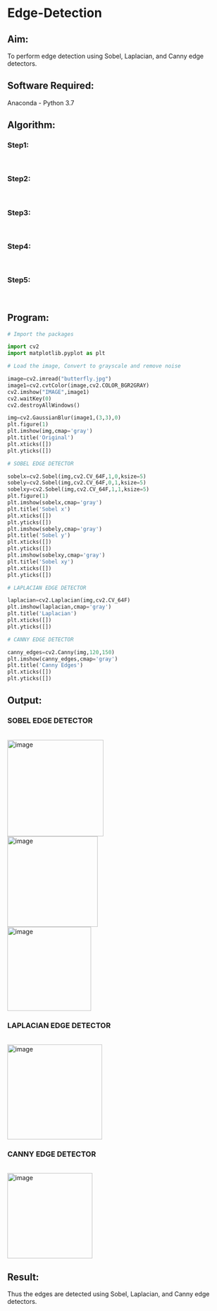 # Edge-Detection
## Aim:
To perform edge detection using Sobel, Laplacian, and Canny edge detectors.

## Software Required:
Anaconda - Python 3.7

## Algorithm:
### Step1:
<br>


### Step2:
<br>

### Step3:
<br>

### Step4:
<br>

### Step5:
<br>

 
## Program:

``` Python
# Import the packages

import cv2
import matplotlib.pyplot as plt

# Load the image, Convert to grayscale and remove noise

image=cv2.imread("butterfly.jpg")
image1=cv2.cvtColor(image,cv2.COLOR_BGR2GRAY)
cv2.imshow("IMAGE",image1)
cv2.waitKey(0)
cv2.destroyAllWindows()

img=cv2.GaussianBlur(image1,(3,3),0)
plt.figure(1)
plt.imshow(img,cmap='gray')
plt.title('Original')
plt.xticks([])
plt.yticks([])

# SOBEL EDGE DETECTOR

sobelx=cv2.Sobel(img,cv2.CV_64F,1,0,ksize=5)
sobely=cv2.Sobel(img,cv2.CV_64F,0,1,ksize=5)
sobelxy=cv2.Sobel(img,cv2.CV_64F,1,1,ksize=5)
plt.figure(1)
plt.imshow(sobelx,cmap='gray')
plt.title('Sobel x')
plt.xticks([])
plt.yticks([])
plt.imshow(sobely,cmap='gray')
plt.title('Sobel y')
plt.xticks([])
plt.yticks([])
plt.imshow(sobelxy,cmap='gray')
plt.title('Sobel xy')
plt.xticks([])
plt.yticks([])

# LAPLACIAN EDGE DETECTOR

laplacian=cv2.Laplacian(img,cv2.CV_64F)
plt.imshow(laplacian,cmap='gray')
plt.title('Laplacian')
plt.xticks([])
plt.yticks([])

# CANNY EDGE DETECTOR

canny_edges=cv2.Canny(img,120,150)
plt.imshow(canny_edges,cmap='gray')
plt.title('Canny Edges')
plt.xticks([])
plt.yticks([])

```
## Output:
### SOBEL EDGE DETECTOR
<br>
<img width="218" alt="image" src="https://user-images.githubusercontent.com/75235554/168246808-66e87a86-aa2c-41d8-9e3d-9eac4df47e19.png">
<br>
<img width="205" alt="image" src="https://user-images.githubusercontent.com/75235554/168246873-6dfa82cb-ef68-419c-93ad-00c726fba6a8.png">
<br>
<img width="190" alt="image" src="https://user-images.githubusercontent.com/75235554/168246916-5fcc84f7-cf0d-41bd-973c-26c8ec04c214.png">
<br>

### LAPLACIAN EDGE DETECTOR
<br>
<img width="215" alt="image" src="https://user-images.githubusercontent.com/75235554/168247188-cd912bd5-bdb5-48c6-ab7f-a1ae0d7d4de8.png">
<br>


### CANNY EDGE DETECTOR
<br>
<img width="193" alt="image" src="https://user-images.githubusercontent.com/75235554/168247292-bb077cdd-4365-471e-a119-7ca8423a3986.png">
<br>

## Result:
Thus the edges are detected using Sobel, Laplacian, and Canny edge detectors.
